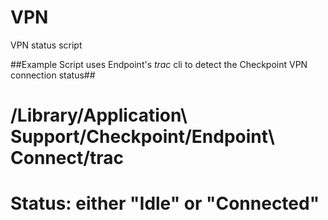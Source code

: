 # VPN
VPN status script

##Example Script uses Endpoint's _trac_ cli to detect the Checkpoint VPN connection status##
# /Library/Application\ Support/Checkpoint/Endpoint\ Connect/trac  
# Status: either "Idle" or "Connected"
